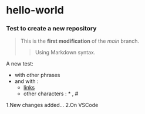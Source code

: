 # hello-world
### Test to create a new repository

>This is the **first modification** of the *main* branch.
>> Using Markdown syntax.

A new test:
- with other phrases
- and with :
  - [links](https://www.markdownguide.org/basic-syntax/#ordered-lists)
  - other characters : \* , \#

1.New changes added...
2.On VSCode
